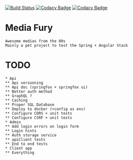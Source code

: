 
[![Build Status](https://travis-ci.org/prevostc/mediafury.svg?branch=master)](https://travis-ci.org/prevostc/mediafury)
[![Codacy Badge](https://api.codacy.com/project/badge/Grade/a136c8d294e340969294358ec51ef3c0)](https://www.codacy.com/app/prevostc/mediafury?utm_source=github.com&amp;utm_medium=referral&amp;utm_content=prevostc/mediafury&amp;utm_campaign=Badge_Grade)
[![Codacy Badge](https://api.codacy.com/project/badge/Coverage/a136c8d294e340969294358ec51ef3c0)](https://www.codacy.com/app/prevostc/mediafury?utm_source=github.com&utm_medium=referral&utm_content=prevostc/mediafury&utm_campaign=Badge_Coverage)


Media Fury
==========

    Awesome medias from the 80s
    Mainly a pet project to test the Spring + Angular Stack

TODO
====

    * Api
    ** Api versonning
    ** Api doc (springfox + springfox ui)
    ** Better auth method
    ** GraphQL ?
    ** Caching
    ** Proper SQL Database
    ** Deploy to docker (+config as env)
    ** Configure CORS + unit tests
    ** Configure CSRF + unit tests
    * Admin
    ** Add login errors on login form
    ** Login hints
    ** Auth storage service
    ** apiClient tests
    ** End to end tests
    * Client app
    ** Everything